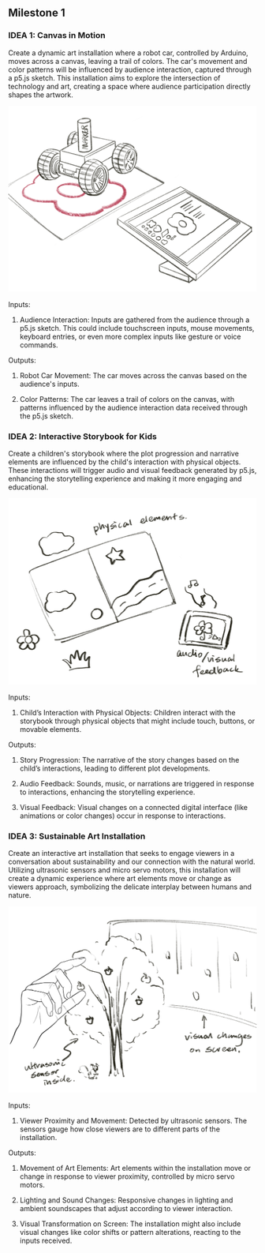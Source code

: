 ## Milestone 1

### IDEA 1: Canvas in Motion  

Create a dynamic art installation where a robot car, controlled by Arduino, moves across a canvas, leaving a trail of colors. The car's movement and color patterns will be influenced by audience interaction, captured through a p5.js sketch. This installation aims to explore the intersection of technology and art, creating a space where audience participation directly shapes the artwork.  

![idea1](./canvas.jpg)

Inputs:  

1. Audience Interaction: Inputs are gathered from the audience through a p5.js sketch. This could include touchscreen inputs, mouse movements, keyboard entries, or even more complex inputs like gesture or voice commands.  

Outputs:  

1. Robot Car Movement: The car moves across the canvas based on the audience's inputs.  

2. Color Patterns: The car leaves a trail of colors on the canvas, with patterns influenced by the audience interaction data received through the p5.js sketch.  

### IDEA 2: Interactive Storybook for Kids  
Create a children's storybook where the plot progression and narrative elements are influenced by the child's interaction with physical objects. These interactions will trigger audio and visual feedback generated by p5.js, enhancing the storytelling experience and making it more engaging and educational.  

![idea2](./story.jpg)  

Inputs:  

1. Child’s Interaction with Physical Objects: Children interact with the storybook through physical objects that might include touch, buttons, or movable elements.  

Outputs:  

1. Story Progression: The narrative of the story changes based on the child’s interactions, leading to different plot developments.  

2. Audio Feedback: Sounds, music, or narrations are triggered in response to interactions, enhancing the storytelling experience.  

3. Visual Feedback: Visual changes on a connected digital interface (like animations or color changes) occur in response to interactions.  

### IDEA 3: Sustainable Art Installation  

Create an interactive art installation that seeks to engage viewers in a conversation about sustainability and our connection with the natural world. Utilizing ultrasonic sensors and micro servo motors, this installation will create a dynamic experience where art elements move or change as viewers approach, symbolizing the delicate interplay between humans and nature.  

![idea3](./sustainable.jpg)

Inputs:  

1. Viewer Proximity and Movement: Detected by ultrasonic sensors. The sensors gauge how close viewers are to different parts of the installation.  

Outputs:  

1. Movement of Art Elements: Art elements within the installation move or change in response to viewer proximity, controlled by micro servo motors.  

2. Lighting and Sound Changes: Responsive changes in lighting and ambient soundscapes that adjust according to viewer interaction.  

3. Visual Transformation on Screen: The installation might also include visual changes like color shifts or pattern alterations, reacting to the inputs received.  
